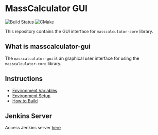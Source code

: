 # MassCalculator GUI

[![Build Status](https://jenkins.mergimhalimi.com/buildStatus/icon?job=masscalculator-gui%2Fmaster)](https://jenkins.mergimhalimi.com/job/masscalculator-gui/job/master/)
[![CMake](https://github.com/MassCalculator/masscalculator-gui/actions/workflows/cmake.yml/badge.svg?branch=master)](https://github.com/MassCalculator/masscalculator-gui/actions/workflows/cmake.yml)

This repository contains the GUI interface for `masscalculator-core` library.

## What is masscalculator-gui

The `masscalculator-gui` is an graphical user interface for using the `masscalculator-core` library.

## Instructions

- [Environment Variables](docs/ENVIRONMENT.md)
- [Environment Setup](docs/SETUP.md)
- [How to Build](docs/BUILD.md)

## Jenkins Server

Access Jenkins server [here](https://jenkins.mergimhalimi.com/job/masscalculator-gui/)
